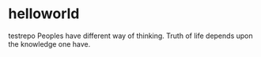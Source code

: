 # helloworld
testrepo
Peoples have different way of thinking. 
Truth of life depends upon the knowledge one have.

